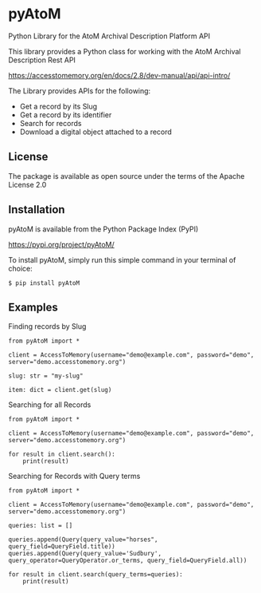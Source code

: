 # pyAtoM

Python Library for the AtoM Archival Description Platform API

This library provides a Python class for working with the AtoM Archival Description Rest API

https://accesstomemory.org/en/docs/2.8/dev-manual/api/api-intro/

The Library provides APIs for the following:

* Get a record by its Slug
* Get a record by its identifier
* Search for records
* Download a digital object attached to a record


## License

The package is available as open source under the terms of the Apache License 2.0


## Installation

pyAtoM is available from the Python Package Index (PyPI)

https://pypi.org/project/pyAtoM/

To install pyAtoM, simply run this simple command in your terminal of choice:


    $ pip install pyAtoM


## Examples

Finding records by Slug

    from pyAtoM import *

    client = AccessToMemory(username="demo@example.com", password="demo", server="demo.accesstomemory.org")

    slug: str = "my-slug"

    item: dict = client.get(slug)


Searching for all Records

    from pyAtoM import *

    client = AccessToMemory(username="demo@example.com", password="demo", server="demo.accesstomemory.org")

    for result in client.search():
        print(result)


Searching for Records with Query terms


    from pyAtoM import *

    client = AccessToMemory(username="demo@example.com", password="demo", server="demo.accesstomemory.org")

    queries: list = []

    queries.append(Query(query_value="horses", query_field=QueryField.title))
    queries.append(Query(query_value='Sudbury', query_operator=QueryOperator.or_terms, query_field=QueryField.all))

    for result in client.search(query_terms=queries):
        print(result)


